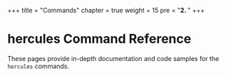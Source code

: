 +++
title = "Commands"
chapter = true
weight = 15
pre = "<b>2. </b>"
+++

# hercules Command Reference
These pages provide in-depth documentation and code samples for the `hercules` commands.
